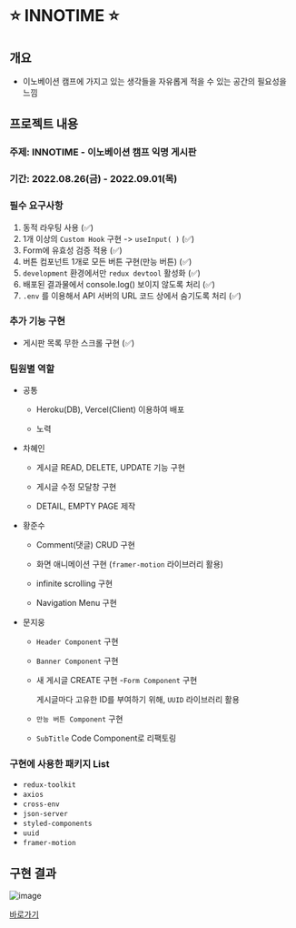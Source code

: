 # ⭐ INNOTIME ⭐

## 개요

- 이노베이션 캠프에 가지고 있는 생각들을 자유롭게 적을 수 있는 공간의 필요성을 느낌

## 프로젝트 내용

### 주제: INNOTIME - 이노베이션 캠프 익명 게시판

### 기간: 2022.08.26(금) - 2022.09.01(목)

### 필수 요구사항

1. 동적 라우팅 사용 (✅)
2. 1개 이상의 `Custom Hook` 구현 -> `useInput( )` (✅)
3. Form에 유효성 검증 적용 (✅)
4. 버튼 컴포넌트 1개로 모든 버튼 구현(만능 버튼) (✅)
5. `development` 환경에서만 `redux devtool` 활성화 (✅)
6. 배포된 결과물에서 console.log() 보이지 않도록 처리 (✅)
7. `.env` 를 이용해서 API 서버의 URL 코드 상에서 숨기도록 처리 (✅)

### 추가 기능 구현

- 게시판 목록 무한 스크롤 구현 (✅)

### 팀원별 역할

- 공통

  - Heroku(DB), Vercel(Client) 이용하여 배포
  
  - 노력

- 차혜인

  - 게시글 READ, DELETE, UPDATE 기능 구현
  
  - 게시글 수정 모달창 구현
  
  - DETAIL, EMPTY PAGE 제작

- 황준수

  - Comment(댓글) CRUD 구현

  - 화면 애니메이션 구현 (`framer-motion` 라이브러리 활용)
  
  - infinite scrolling 구현
  
  - Navigation Menu 구현

- 문지웅
  - `Header Component` 구현
  
  - `Banner Component` 구현

  - 새 게시글 CREATE 구현 -`Form Component` 구현

    게시글마다 고유한 ID를 부여하기 위해, `UUID` 라이브러리 활용

  - `만능 버튼 Component` 구현

  - `SubTitle` Code Component로 리팩토링 

### 구현에 사용한 패키지 List

- `redux-toolkit`
- `axios`
- `cross-env`
- `json-server`
- `styled-components`
- `uuid`
- `framer-motion`

## 구현 결과
![image](https://user-images.githubusercontent.com/83802168/187857899-034754a4-5372-42af-b9c8-50a90d02ece2.png)

[바로가기](https://innotime.vercel.app)
